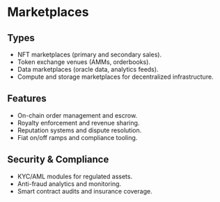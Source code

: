 # Marketplaces

## Types
- NFT marketplaces (primary and secondary sales).
- Token exchange venues (AMMs, orderbooks).
- Data marketplaces (oracle data, analytics feeds).
- Compute and storage marketplaces for decentralized infrastructure.

## Features
- On-chain order management and escrow.
- Royalty enforcement and revenue sharing.
- Reputation systems and dispute resolution.
- Fiat on/off ramps and compliance tooling.

## Security & Compliance
- KYC/AML modules for regulated assets.
- Anti-fraud analytics and monitoring.
- Smart contract audits and insurance coverage.
